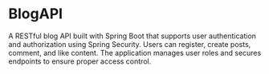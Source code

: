 # BlogAPI
A RESTful blog API built with Spring Boot that supports user authentication and authorization using Spring Security. Users can register, create posts, comment, and like content. The application manages user roles and secures endpoints to ensure proper access control.
